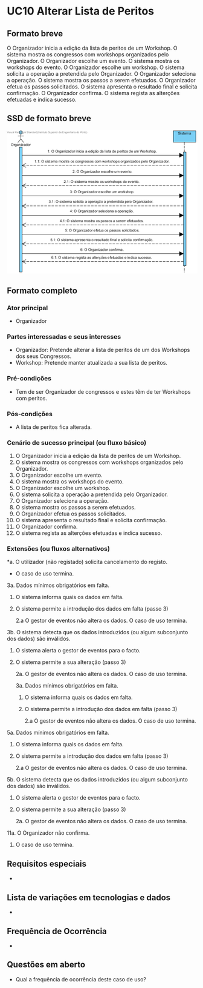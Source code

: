 # UC10 Alterar Lista de Peritos
##	Formato breve
O Organizador inicia a edição da lista de peritos de um Workshop.
O sistema mostra os congressos com workshops organizados pelo Organizador.
O Organizador escolhe um evento.
O sistema mostra os workshops do evento.
O Organizador escolhe um workshop.
O sistema solicita a operação a pretendida pelo Organizador.
O Organizador seleciona a operação.
O sistema mostra os passos a serem efetuados.
O Organizador efetua os passos solicitados.
O sistema apresenta o resultado final e solicita confirmação.
O Organizador confirma.
O sistema regista as alterções efetuadas e indica sucesso.

##	SSD de formato breve
![SSD_UC10.png](../../Imagens/SSD_UC10.png)

##	Formato completo

### Ator principal
* Organizador

### Partes interessadas e seus interesses
+ Organizador: Pretende alterar a lista de peritos de um dos Workshops dos seus Congressos.
+ Workshop: Pretende manter atualizada a sua lista de peritos.

### Pré-condições
+ Tem de ser Organizador de congressos e estes têm de ter Workshops com peritos.

### Pós-condições
* A lista de peritos fica alterada.

### Cenário de sucesso principal (ou fluxo básico)
1. O Organizador inicia a edição da lista de peritos de um Workshop.
2. O sistema mostra os congressos com workshops organizados pelo Organizador.
3. O Organizador escolhe um evento.
4. O sistema mostra os workshops do evento.
5. O Organizador escolhe um workshop.
6. O sistema solicita a operação a pretendida pelo Organizador.
7. O Organizador seleciona a operação.
8. O sistema mostra os passos a serem efetuados.
9. O Organizador efetua os passos solicitados.
10. O sistema apresenta o resultado final e solicita confirmação.
11. O Organizador confirma.
12. O sistema regista as alterções efetuadas e indica sucesso.

### Extensões (ou fluxos alternativos)
\*a. O utilizador (não registado) solicita cancelamento do registo.

+ O caso de uso termina.

3a. Dados mínimos obrigatórios em falta.

1. O sistema informa quais os dados em falta.
2. O sistema permite a introdução dos dados em falta (passo 3)

    2.a O gestor de eventos não altera os dados. O caso de uso termina.


3b. O sistema detecta que os dados introduzidos (ou algum subconjunto dos dados) são inválidos.

1. O sistema alerta o gestor de eventos para o facto.
2. O sistema permite a sua alteração (passo 3)

    2a. O  gestor de eventos não altera os dados. O caso de uso termina.

    3a. Dados mínimos obrigatórios em falta.

    1. O sistema informa quais os dados em falta.
    2. O sistema permite a introdução dos dados em falta (passo 3)

        2.a O gestor de eventos não altera os dados. O caso de uso termina.


5a. Dados mínimos obrigatórios em falta.

1. O sistema informa quais os dados em falta.
2. O sistema permite a introdução dos dados em falta (passo 3)

    2.a O gestor de eventos não altera os dados. O caso de uso termina.


5b. O sistema detecta que os dados introduzidos (ou algum subconjunto dos dados) são inválidos.

1. O sistema alerta o gestor de eventos para o facto.
2. O sistema permite a sua alteração (passo 3)

    2a. O  gestor de eventos não altera os dados. O caso de uso termina.     

11a. O Organizador não confirma.

1. O caso de uso termina.

## Requisitos especiais
*

## Lista de variações em tecnologias e dados
*

## Frequência de Ocorrência
*

## Questões em aberto
+ Qual a frequência de ocorrência deste caso de uso?
